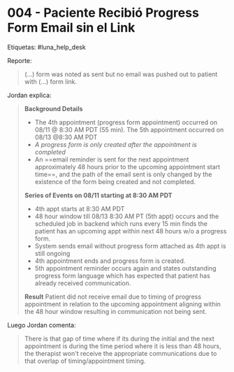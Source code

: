 # 004 - Paciente Recibió Progress Form Email sin el Link

Etiquetas: #luna_help_desk 

Reporte:
> (...) form was noted as sent but no email was pushed out to patient with (...) form link.

Jordan explica:
> **Background Details**
>
> - The 4th appointment (progress form appointment) occurred on 08/11 @ 8:30 AM PDT (55 min). The 5th appointment occurred on 08/13 @8:30 AM PDT
> - *A progress form is only created after the appointment is completed*
> - An ==email reminder is sent for the next appointment approximately 48 hours prior to the upcoming appointment start time==, and the path of the email sent is only changed by the existence of the form being created and not completed.
>
> **Series of Events on 08/11 starting at 8:30 AM PDT**
> 
> - 4th appt starts at 8:30 AM PDT 
> - 48 hour window till 08/13 8:30 AM PT (5th appt) occurs and the scheduled job in backend which runs every 15 min finds the patient has an upcoming appt within next 48 hours w/o a progress form. 
> - System sends email without progress form attached as 4th appt is still ongoing 
> - 4th appointment ends and progress form is created. 
> - 5th appointment reminder occurs again and states outstanding progress form language which has expected that patient has already received communication.
>
> **Result**
> Patient did not receive email due to timing of progress appointment in relation to the upcoming appointment aligning within the 48 hour window resulting in communication not being sent.

Luego Jordan comenta:
> There is that gap of time where if its during the initial and the next appointment is during the time period where it is less than 48 hours, the therapist won't receive the appropriate communications due to that overlap of timing/appointment timing.